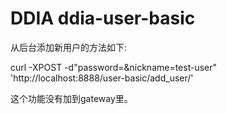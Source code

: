 # DDIA ddia-user-basic

从后台添加新用户的方法如下:

curl -XPOST -d"password=&nickname=test-user" 'http://localhost:8888/user-basic/add_user/'

这个功能没有加到gateway里。


